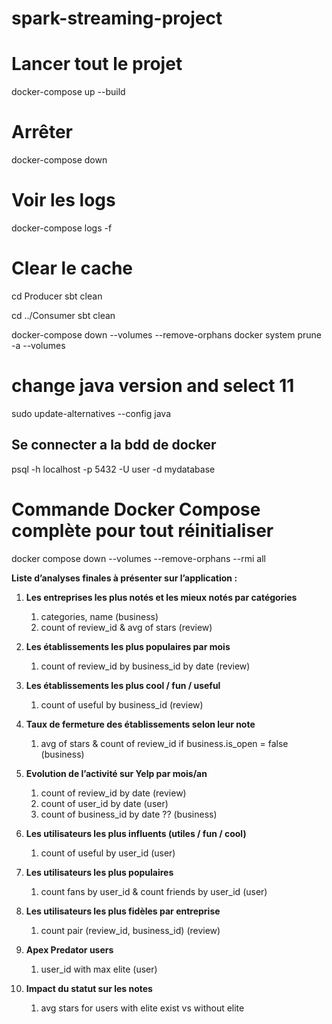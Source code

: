 # spark-streaming-project

# Lancer tout le projet
docker-compose up --build

# Arrêter
docker-compose down

# Voir les logs
docker-compose logs -f

# Clear le cache
cd Producer
sbt clean

cd ../Consumer
sbt clean

docker-compose down --volumes --remove-orphans
docker system prune -a --volumes

# change java version and select 11
sudo update-alternatives --config java

## Se connecter a la bdd de docker
psql -h localhost -p 5432 -U user -d mydatabase

# Commande Docker Compose complète pour tout réinitialiser 
docker compose down --volumes --remove-orphans --rmi all

**Liste d’analyses finales à présenter sur l’application :**

1. __Les entreprises les plus notés et les mieux notés par catégories__
    1. categories, name (business)
    2. count of review_id & avg of stars (review)

2. __Les établissements les plus populaires par mois__
    1. count of review_id by business_id by date (review)
    
3. __Les établissements les plus cool / fun / useful__
    1. count of useful by business_id (review)

4. __Taux de fermeture des établissements selon leur note__
    1. avg of stars & count of review_id if business.is_open = false (business)

5. __Evolution de l’activité sur Yelp par mois/an__
    1. count of review_id by date (review)
    2. count of user_id by date (user)
    3. count of business_id by date ?? (business)
    
6. __Les utilisateurs les plus influents (utiles / fun / cool)__
    1. count of useful by user_id (user)

7. __Les utilisateurs les plus populaires__
    1. count fans by user_id & count friends by user_id (user)

8. __Les utilisateurs les plus fidèles par entreprise__
    1. count pair (review_id, business_id) (review)

9. __Apex Predator users__
    1. user_id with max elite (user)
    
10. __Impact du statut sur les notes__
    1. avg stars for users with elite exist vs without elite
